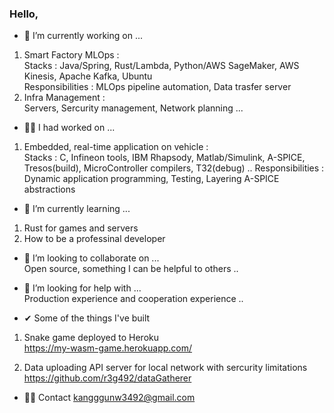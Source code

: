 ### Hello,

- 🔭 I’m currently working on ...  
1. Smart Factory MLOps :   
    Stacks : Java/Spring, Rust/Lambda, Python/AWS SageMaker, AWS Kinesis, Apache Kafka, Ubuntu   
    Responsibilities : MLOps pipeline automation, Data trasfer server  
2. Infra Management :  
    Servers, Sercurity management, Network planning ...
  
    
- 🐱‍🚀 I had worked on ...  
1. Embedded, real-time application on vehicle :  
    Stacks : C, Infineon tools, IBM Rhapsody, Matlab/Simulink, A-SPICE, Tresos(build), MicroController compilers, T32(debug) ..
    Responsibilities : Dynamic application programming, Testing, Layering A-SPICE abstractions     
  
    
- 🌱 I’m currently learning ...  
1. Rust for games and servers
2. How to be a professinal developer
  
  
- 👯 I’m looking to collaborate on ...  
    Open source, something I can be helpful to others ..
  
  
- 🤔 I’m looking for help with ...  
    Production experience and cooperation experience ..
  
  

- ✔ Some of the things I've built 

1. Snake game deployed to Heroku   
https://my-wasm-game.herokuapp.com/

2. Data uploading API server for local network with sercurity limitations  
https://github.com/r3g492/dataGatherer
  
  
- 🐱‍👤 Contact
kangggunw3492@gmail.com

